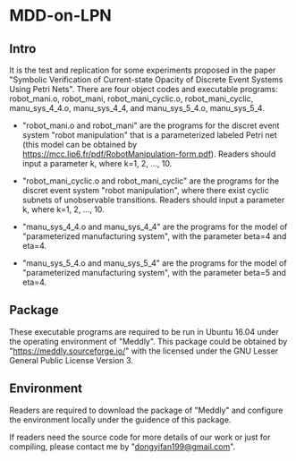 MDD-on-LPN
====
Intro
----
It is the test and replication for some experiments proposed in the paper "Symbolic Verification of Current-state Opacity of Discrete Event Systems Using Petri Nets".
There are four object codes and executable programs: robot_mani.o, robot_mani, robot_mani_cyclic.o, robot_mani_cyclic, manu_sys_4_4.o, manu_sys_4_4, and  manu_sys_5_4.o, manu_sys_5_4. 

* "robot_mani.o and robot_mani" are the programs for the discret event system "robot manipulation" that is a parameterized labeled Petri net (this model can be obtained by https://mcc.lip6.fr/pdf/RobotManipulation-form.pdf). Readers should input a parameter k, where k=1, 2, ..., 10.

* "robot_mani_cyclic.o and robot_mani_cyclic" are the programs for the discret event system "robot manipulation", where there exist cyclic subnets of unobservable transitions. Readers should input a parameter k, where k=1, 2, ..., 10.

* "manu_sys_4_4.o and manu_sys_4_4" are the programs for the model of "parameterized manufacturing system", with the parameter beta=4 and eta=4.

* "manu_sys_5_4.o and manu_sys_5_4" are the programs for the model of "parameterized manufacturing system", with the parameter beta=5 and eta=4.

Package
-----
These executable programs are required to be run in Ubuntu 16.04 under the operating environment of "Meddly". 
This package could be obtained by "https://meddly.sourceforge.io/" with the licensed under the GNU Lesser General Public License Version 3.

Environment
-----
Readers are required to download the package of "Meddly" and configure the environment locally under the guidence of this package.

If readers need the source code for more details of our work or just for compiling, please contact me by "dongyifan199@gmail.com".
